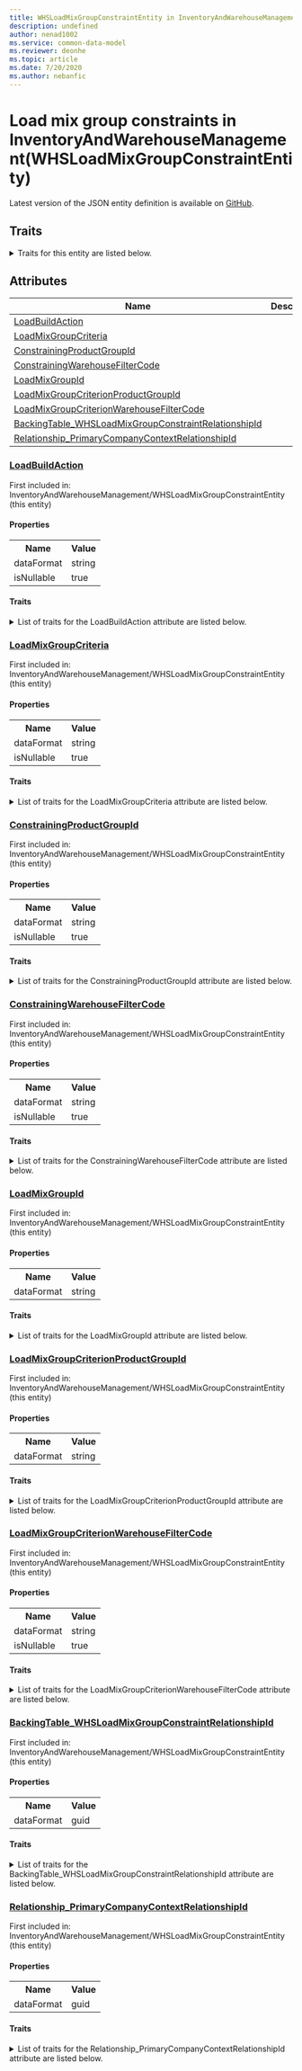 ```yaml
---
title: WHSLoadMixGroupConstraintEntity in InventoryAndWarehouseManagement - Common Data Model | Microsoft Docs
description: undefined
author: nenad1002
ms.service: common-data-model
ms.reviewer: deonhe
ms.topic: article
ms.date: 7/20/2020
ms.author: nebanfic
---
```


# Load mix group constraints in InventoryAndWarehouseManagement(WHSLoadMixGroupConstraintEntity)

  
 Latest version of the JSON entity definition is available on <a href="https://github.com/Microsoft/CDM/tree/master/schemaDocuments/core/operationsCommon/Entities/SupplyChain/InventoryAndWarehouseManagement/WHSLoadMixGroupConstraintEntity.cdm.json" target="_blank">GitHub</a>.  

## Traits

<details>
<summary>Traits for this entity are listed below.  
</summary>

**is.CDM.entityVersion**  
  <table><tr><th>Parameter</th><th>Value</th><th>Data type</th><th>Explanation</th></tr><tr><td>versionNumber</td><td>"1.0"</td><td>string</td><td>semantic version number of the entity</td></tr></table>

**is.application.releaseVersion**  
  <table><tr><th>Parameter</th><th>Value</th><th>Data type</th><th>Explanation</th></tr><tr><td>releaseVersion</td><td>"10.0.13.0"</td><td>string</td><td>semantic version number of the application introducing this entity</td></tr></table>

**is.localized.displayedAs**  
  Holds the list of language specific display text for an object.  <table><tr><th>Parameter</th><th>Value</th><th>Data type</th><th>Explanation</th></tr><tr><td>localizedDisplayText</td><td><table><tr><th>languageTag</th><th>displayText</th></tr><tr><td>en</td><td>Load mix group constraints</td></tr></table></td><td>entity</td><td>a reference to the constant entity holding the list of localized text</td></tr></table>

</details>

## Attributes

|Name|Description|First Included in Instance|
|---|---|---|
|[LoadBuildAction](#LoadBuildAction)||<a href="WHSLoadMixGroupConstraintEntity.md" target="_blank">InventoryAndWarehouseManagement/WHSLoadMixGroupConstraintEntity</a>|
|[LoadMixGroupCriteria](#LoadMixGroupCriteria)||<a href="WHSLoadMixGroupConstraintEntity.md" target="_blank">InventoryAndWarehouseManagement/WHSLoadMixGroupConstraintEntity</a>|
|[ConstrainingProductGroupId](#ConstrainingProductGroupId)||<a href="WHSLoadMixGroupConstraintEntity.md" target="_blank">InventoryAndWarehouseManagement/WHSLoadMixGroupConstraintEntity</a>|
|[ConstrainingWarehouseFilterCode](#ConstrainingWarehouseFilterCode)||<a href="WHSLoadMixGroupConstraintEntity.md" target="_blank">InventoryAndWarehouseManagement/WHSLoadMixGroupConstraintEntity</a>|
|[LoadMixGroupId](#LoadMixGroupId)||<a href="WHSLoadMixGroupConstraintEntity.md" target="_blank">InventoryAndWarehouseManagement/WHSLoadMixGroupConstraintEntity</a>|
|[LoadMixGroupCriterionProductGroupId](#LoadMixGroupCriterionProductGroupId)||<a href="WHSLoadMixGroupConstraintEntity.md" target="_blank">InventoryAndWarehouseManagement/WHSLoadMixGroupConstraintEntity</a>|
|[LoadMixGroupCriterionWarehouseFilterCode](#LoadMixGroupCriterionWarehouseFilterCode)||<a href="WHSLoadMixGroupConstraintEntity.md" target="_blank">InventoryAndWarehouseManagement/WHSLoadMixGroupConstraintEntity</a>|
|[BackingTable_WHSLoadMixGroupConstraintRelationshipId](#BackingTable_WHSLoadMixGroupConstraintRelationshipId)||<a href="WHSLoadMixGroupConstraintEntity.md" target="_blank">InventoryAndWarehouseManagement/WHSLoadMixGroupConstraintEntity</a>|
|[Relationship_PrimaryCompanyContextRelationshipId](#Relationship_PrimaryCompanyContextRelationshipId)||<a href="WHSLoadMixGroupConstraintEntity.md" target="_blank">InventoryAndWarehouseManagement/WHSLoadMixGroupConstraintEntity</a>|

### <a href=#LoadBuildAction name="LoadBuildAction">LoadBuildAction</a>

First included in: InventoryAndWarehouseManagement/WHSLoadMixGroupConstraintEntity (this entity)  

#### Properties

<table><tr><th>Name</th><th>Value</th></tr><tr><td>dataFormat</td><td>string</td></tr><tr><td>isNullable</td><td>true</td></tr></table>

#### Traits

<details>
<summary>List of traits for the LoadBuildAction attribute are listed below.</summary>

**is.dataFormat.character**  
**is.dataFormat.big**  
**is.dataFormat.array**  
**is.nullable**  
The attribute value may be set to NULL.  

**is.dataFormat.character**  
**is.dataFormat.array**  
</details>

### <a href=#LoadMixGroupCriteria name="LoadMixGroupCriteria">LoadMixGroupCriteria</a>

First included in: InventoryAndWarehouseManagement/WHSLoadMixGroupConstraintEntity (this entity)  

#### Properties

<table><tr><th>Name</th><th>Value</th></tr><tr><td>dataFormat</td><td>string</td></tr><tr><td>isNullable</td><td>true</td></tr></table>

#### Traits

<details>
<summary>List of traits for the LoadMixGroupCriteria attribute are listed below.</summary>

**is.dataFormat.character**  
**is.dataFormat.big**  
**is.dataFormat.array**  
**is.nullable**  
The attribute value may be set to NULL.  

**is.dataFormat.character**  
**is.dataFormat.array**  
</details>

### <a href=#ConstrainingProductGroupId name="ConstrainingProductGroupId">ConstrainingProductGroupId</a>

First included in: InventoryAndWarehouseManagement/WHSLoadMixGroupConstraintEntity (this entity)  

#### Properties

<table><tr><th>Name</th><th>Value</th></tr><tr><td>dataFormat</td><td>string</td></tr><tr><td>isNullable</td><td>true</td></tr></table>

#### Traits

<details>
<summary>List of traits for the ConstrainingProductGroupId attribute are listed below.</summary>

**is.dataFormat.character**  
**is.dataFormat.big**  
**is.dataFormat.array**  
**is.nullable**  
The attribute value may be set to NULL.  

**is.dataFormat.character**  
**is.dataFormat.array**  
</details>

### <a href=#ConstrainingWarehouseFilterCode name="ConstrainingWarehouseFilterCode">ConstrainingWarehouseFilterCode</a>

First included in: InventoryAndWarehouseManagement/WHSLoadMixGroupConstraintEntity (this entity)  

#### Properties

<table><tr><th>Name</th><th>Value</th></tr><tr><td>dataFormat</td><td>string</td></tr><tr><td>isNullable</td><td>true</td></tr></table>

#### Traits

<details>
<summary>List of traits for the ConstrainingWarehouseFilterCode attribute are listed below.</summary>

**is.dataFormat.character**  
**is.dataFormat.big**  
**is.dataFormat.array**  
**is.nullable**  
The attribute value may be set to NULL.  

**is.dataFormat.character**  
**is.dataFormat.array**  
</details>

### <a href=#LoadMixGroupId name="LoadMixGroupId">LoadMixGroupId</a>

First included in: InventoryAndWarehouseManagement/WHSLoadMixGroupConstraintEntity (this entity)  

#### Properties

<table><tr><th>Name</th><th>Value</th></tr><tr><td>dataFormat</td><td>string</td></tr></table>

#### Traits

<details>
<summary>List of traits for the LoadMixGroupId attribute are listed below.</summary>

**is.dataFormat.character**  
**is.dataFormat.big**  
**is.dataFormat.array**  
**is.dataFormat.character**  
**is.dataFormat.array**  
</details>

### <a href=#LoadMixGroupCriterionProductGroupId name="LoadMixGroupCriterionProductGroupId">LoadMixGroupCriterionProductGroupId</a>

First included in: InventoryAndWarehouseManagement/WHSLoadMixGroupConstraintEntity (this entity)  

#### Properties

<table><tr><th>Name</th><th>Value</th></tr><tr><td>dataFormat</td><td>string</td></tr></table>

#### Traits

<details>
<summary>List of traits for the LoadMixGroupCriterionProductGroupId attribute are listed below.</summary>

**is.dataFormat.character**  
**is.dataFormat.big**  
**is.dataFormat.array**  
**is.dataFormat.character**  
**is.dataFormat.array**  
</details>

### <a href=#LoadMixGroupCriterionWarehouseFilterCode name="LoadMixGroupCriterionWarehouseFilterCode">LoadMixGroupCriterionWarehouseFilterCode</a>

First included in: InventoryAndWarehouseManagement/WHSLoadMixGroupConstraintEntity (this entity)  

#### Properties

<table><tr><th>Name</th><th>Value</th></tr><tr><td>dataFormat</td><td>string</td></tr><tr><td>isNullable</td><td>true</td></tr></table>

#### Traits

<details>
<summary>List of traits for the LoadMixGroupCriterionWarehouseFilterCode attribute are listed below.</summary>

**is.dataFormat.character**  
**is.dataFormat.big**  
**is.dataFormat.array**  
**is.nullable**  
The attribute value may be set to NULL.  

**is.dataFormat.character**  
**is.dataFormat.array**  
</details>

### <a href=#BackingTable_WHSLoadMixGroupConstraintRelationshipId name="BackingTable_WHSLoadMixGroupConstraintRelationshipId">BackingTable_WHSLoadMixGroupConstraintRelationshipId</a>

First included in: InventoryAndWarehouseManagement/WHSLoadMixGroupConstraintEntity (this entity)  

#### Properties

<table><tr><th>Name</th><th>Value</th></tr><tr><td>dataFormat</td><td>guid</td></tr></table>

#### Traits

<details>
<summary>List of traits for the BackingTable_WHSLoadMixGroupConstraintRelationshipId attribute are listed below.</summary>

**is.dataFormat.character**  
**is.dataFormat.big**  
**is.dataFormat.array**  
**is.dataFormat.guid**  
**means.identity.entityId**  
**is.linkedEntity.identifier**  
Marks the attribute(s) that hold foreign key references to a linked (used as an attribute) entity. This attribute is added to the resolved entity to enumerate the referenced entities.  <table><tr><th>Parameter</th><th>Value</th><th>Data type</th><th>Explanation</th></tr><tr><td>entityReferences</td><td><table><tr><th>entityReference</th><th>attributeReference</th></tr><tr><td><a href="../../../Tables/SupplyChain/Inventory/Main/WHSLoadMixGroupConstraint.md" target="_blank">/core/operationsCommon/Tables/SupplyChain/Inventory/Main/WHSLoadMixGroupConstraint.cdm.json/WHSLoadMixGroupConstraint</a></td><td><a href="../../../Tables/SupplyChain/Inventory/Main/WHSLoadMixGroupConstraint.md#RecId" target="_blank">RecId</a></td></tr></table></td><td>entity</td><td>a reference to the constant entity holding the list of entity references</td></tr></table>

**is.dataFormat.guid**  
**is.dataFormat.character**  
**is.dataFormat.array**  
</details>

### <a href=#Relationship_PrimaryCompanyContextRelationshipId name="Relationship_PrimaryCompanyContextRelationshipId">Relationship_PrimaryCompanyContextRelationshipId</a>

First included in: InventoryAndWarehouseManagement/WHSLoadMixGroupConstraintEntity (this entity)  

#### Properties

<table><tr><th>Name</th><th>Value</th></tr><tr><td>dataFormat</td><td>guid</td></tr></table>

#### Traits

<details>
<summary>List of traits for the Relationship_PrimaryCompanyContextRelationshipId attribute are listed below.</summary>

**is.dataFormat.character**  
**is.dataFormat.big**  
**is.dataFormat.array**  
**is.dataFormat.guid**  
**means.identity.entityId**  
**is.linkedEntity.identifier**  
Marks the attribute(s) that hold foreign key references to a linked (used as an attribute) entity. This attribute is added to the resolved entity to enumerate the referenced entities.  <table><tr><th>Parameter</th><th>Value</th><th>Data type</th><th>Explanation</th></tr><tr><td>entityReferences</td><td><table><tr><th>entityReference</th><th>attributeReference</th></tr><tr><td><a href="../../../Tables/Finance/Ledger/Main/CompanyInfo.md" target="_blank">/core/operationsCommon/Tables/Finance/Ledger/Main/CompanyInfo.cdm.json/CompanyInfo</a></td><td><a href="../../../Tables/Finance/Ledger/Main/CompanyInfo.md#RecId" target="_blank">RecId</a></td></tr></table></td><td>entity</td><td>a reference to the constant entity holding the list of entity references</td></tr></table>

**is.dataFormat.guid**  
**is.dataFormat.character**  
**is.dataFormat.array**  
</details>
